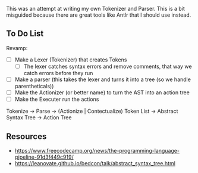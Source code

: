 
This was an attempt at writing my own Tokenizer and Parser. This is a bit misguided because there are great tools like Antlr that I should use instead.

## To Do List

Revamp:
- [ ] Make a Lexer (Tokenizer) that creates Tokens
  - [ ] The lexer catches syntax errors and remove comments, that way we catch errors before they run
- [ ] Make a parser (this takes the lexer and turns it into a tree (so we handle parentheticals))
- [ ] Make the Actionizer (or better name) to turn the AST into an action tree
- [ ] Make the Executer run the actions

Tokenize -> Parse -> (Actionize | Contectualize)
Token List -> Abstract Syntax Tree -> Action Tree

## Resources

- https://www.freecodecamp.org/news/the-programming-language-pipeline-91d3f449c919/
- https://leanovate.github.io/bedcon/talk/abstract_syntax_tree.html 